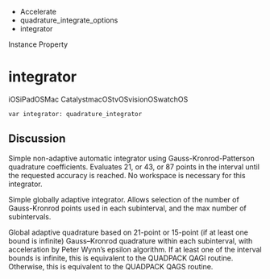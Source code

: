 

- Accelerate
- quadrature_integrate_options
-  integrator 

Instance Property

# integrator

iOSiPadOSMac CatalystmacOStvOSvisionOSwatchOS

``` source
var integrator: quadrature_integrator
```

## Discussion

Simple non-adaptive automatic integrator using Gauss-Kronrod-Patterson quadrature coefficients. Evaluates 21, or 43, or 87 points in the interval until the requested accuracy is reached. No workspace is necessary for this integrator.

Simple globally adaptive integrator. Allows selection of the number of Gauss-Kronrod points used in each subinterval, and the max number of subintervals.

Global adaptive quadrature based on 21-point or 15-point (if at least one bound is infinite) Gauss–Kronrod quadrature within each subinterval, with acceleration by Peter Wynn’s epsilon algorithm. If at least one of the interval bounds is infinite, this is equivalent to the QUADPACK QAGI routine. Otherwise, this is equivalent to the QUADPACK QAGS routine.

